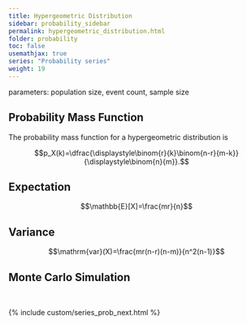 ```yaml
---
title: Hypergeometric Distribution
sidebar: probability_sidebar
permalink: hypergeometric_distribution.html
folder: probability
toc: false
usemathjax: true
series: "Probability series"
weight: 19
---
```


parameters: population size, event count, sample size

## Probability Mass Function

The probability mass function for a hypergeometric distribution is

$$p_X(k)=\dfrac{\displaystyle\binom{r}{k}\binom{n-r}{m-k}}{\displaystyle\binom{n}{m}}.$$

## Expectation

$$\mathbb{E}[X]=\frac{mr}{n}$$

## Variance

$$\mathrm{var}(X)=\frac{mr(n-r)(n-m)}{n^2(n-1)}$$

## Monte Carlo Simulation

<br>

{% include custom/series_prob_next.html %}
